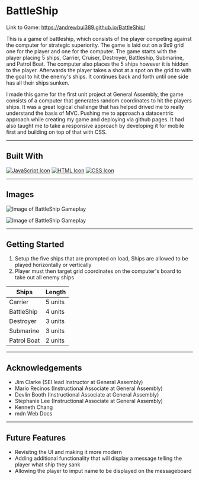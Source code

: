# BattleShip 

Link to Game: https://andrewbui389.github.io/BattleShip/

This is a game of battleship, which consists of the player competing against the computer for strategic superiority. The game is laid out on a 9x9 grid one for the player and one for the computer. The game starts with the player placing 5 ships, Carrier, Cruiser, Destroyer, Battleship, Submarine, and Patrol Boat. The computer also places the 5 ships however it is hidden to the player. Afterwards the player takes a shot at a spot on the grid to with the goal to hit the enemy's ships. It continues back and forth until one side has all their ships sunken.

I made this game for the first unit project at General Assembly, the game consists of a computer that generates random coordinates to hit the players ships. It was a great logical challenge that has helped drived me to really understand the basis of MVC. Pushing me to approach a datacentric approach while creating my game and deploying via github pages. It had also taught me to take a responsive approach by developing it for mobile first and building on top of that with CSS.

------------

## Built With
[![JavaScript Icon](https://i.imgur.com/8dlunYx.png)](https://www.javascript.com/)
[![HTML Icon](https://i.imgur.com/a28wdJt.png)](https://developer.mozilla.org/en-US/docs/Learn/Getting_started_with_the_web/HTML_basics)
[![CSS Icon](https://i.imgur.com/xxxjbkz.png)](https://developer.mozilla.org/en-US/docs/Web/CSS)

------------

## Images 

![Image of BattleShip Gameplay](https://i.imgur.com/RFY3Mjr.png)

![Image of BattleShip Gameplay](https://i.imgur.com/561qjCn.png)

------------

## Getting Started
1. Setup the five ships that are prompted on load, Ships are allowed to be played horizontally or vertically<br>
2. Player must then target grid coordinates on the computer's board to take out all enemy ships

| Ships  | Length  |
| ------------ | ------------ |
|  Carrier | 5 units |
|  BattleShip| 4 units  |
|  Destroyer | 3 units |
| Submarine  | 3 units  |
|  Patrol Boat | 2 units |

------------

## Acknowledgements 
- Jim Clarke (SEI lead Instructor at General Assembly)
- Mario Recinos (Instructional Associate at General Assembly)
- Devlin Booth (Instructional Associate at General Assembly)
- Stephanie Lee (Instructional Associate at General Assembly)
- Kenneth Chang 
- mdn Web Docs

------------

## Future Features
- Revisitng the UI and making it more modern 
- Adding additional functionality that will display a message telling the player what ship they sank 
- Allowing the player to imput name to be displayed on the messageboard
